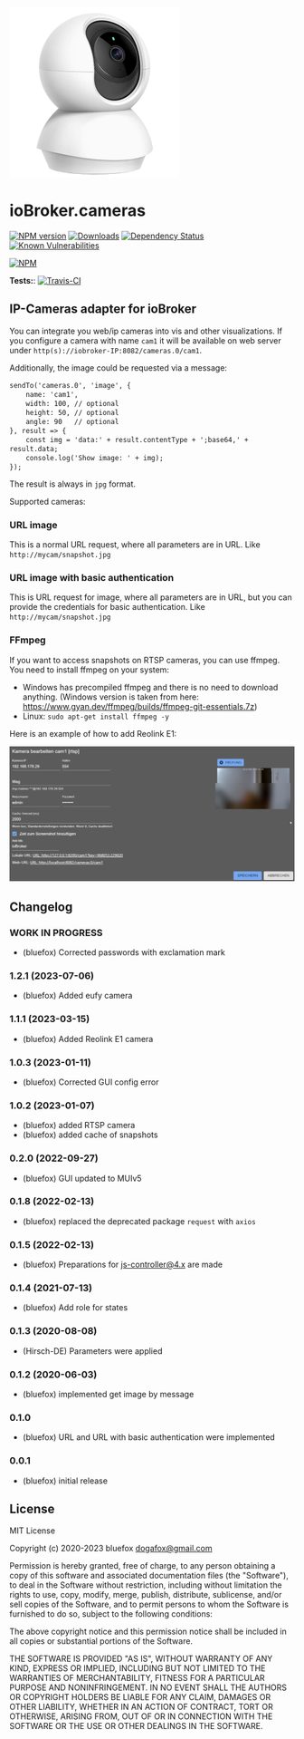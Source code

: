 ![Logo](admin/cameras.png)
# ioBroker.cameras

[![NPM version](http://img.shields.io/npm/v/iobroker.cameras.svg)](https://www.npmjs.com/package/iobroker.cameras)
[![Downloads](https://img.shields.io/npm/dm/iobroker.cameras.svg)](https://www.npmjs.com/package/iobroker.cameras)
[![Dependency Status](https://img.shields.io/david/ioBroker/iobroker.cameras.svg)](https://david-dm.org/ioBroker/iobroker.cameras)
[![Known Vulnerabilities](https://snyk.io/test/github/ioBroker/ioBroker.cameras/badge.svg)](https://snyk.io/test/github/ioBroker/ioBroker.cameras)

[![NPM](https://nodei.co/npm/iobroker.cameras.png?downloads=true)](https://nodei.co/npm/iobroker.cameras/)

**Tests:**: [![Travis-CI](http://img.shields.io/travis/ioBroker/ioBroker.cameras/master.svg)](https://travis-ci.org/ioBroker/ioBroker.cameras)

## IP-Cameras adapter for ioBroker
You can integrate you web/ip cameras into vis and other visualizations.
If you configure a camera with name `cam1` it will be available on 
web server under `http(s)://iobroker-IP:8082/cameras.0/cam1`.

Additionally, the image could be requested via a message:
```
sendTo('cameras.0', 'image', {
    name: 'cam1', 
    width: 100, // optional 
    height: 50, // optional
    angle: 90   // optional
}, result => {
    const img = 'data:' + result.contentType + ';base64,' + result.data;
    console.log('Show image: ' + img);    
}); 
```

The result is always in `jpg` format.

Supported cameras:
### URL image
This is a normal URL request, where all parameters are in URL. Like `http://mycam/snapshot.jpg`  

### URL image with basic authentication
This is URL request for image, where all parameters are in URL, but you can provide the credentials for basic authentication. Like `http://mycam/snapshot.jpg`  

### FFmpeg
If you want to access snapshots on RTSP cameras, you can use ffmpeg. You need to install ffmpeg on your system:
- Windows has precompiled ffmpeg and there is no need to download anything. (Windows version is taken from here: https://www.gyan.dev/ffmpeg/builds/ffmpeg-git-essentials.7z) 
- Linux: `sudo apt-get install ffmpeg -y`

Here is an example of how to add Reolink E1:

![rtsp](img/rtsp.png)

<!--
	Placeholder for the next version (at the beginning of the line):
	### **WORK IN PROGRESS**
-->

## Changelog
### **WORK IN PROGRESS**
* (bluefox) Corrected passwords with exclamation mark

### 1.2.1 (2023-07-06)
* (bluefox) Added eufy camera

### 1.1.1 (2023-03-15)
* (bluefox) Added Reolink E1 camera

### 1.0.3 (2023-01-11)
* (bluefox) Corrected GUI config error

### 1.0.2 (2023-01-07)
* (bluefox) added RTSP camera
* (bluefox) added cache of snapshots

### 0.2.0 (2022-09-27)
* (bluefox) GUI updated to MUIv5

### 0.1.8 (2022-02-13)
* (bluefox) replaced the deprecated package `request` with `axios`

### 0.1.5 (2022-02-13)
* (bluefox) Preparations for js-controller@4.x are made

### 0.1.4 (2021-07-13)
* (bluefox) Add role for states

### 0.1.3 (2020-08-08)
* (Hirsch-DE) Parameters were applied

### 0.1.2 (2020-06-03)
* (bluefox) implemented get image by message

### 0.1.0
* (bluefox) URL and URL with basic authentication were implemented

### 0.0.1
* (bluefox) initial release

## License
MIT License

Copyright (c) 2020-2023 bluefox <dogafox@gmail.com>

Permission is hereby granted, free of charge, to any person obtaining a copy
of this software and associated documentation files (the "Software"), to deal
in the Software without restriction, including without limitation the rights
to use, copy, modify, merge, publish, distribute, sublicense, and/or sell
copies of the Software, and to permit persons to whom the Software is
furnished to do so, subject to the following conditions:

The above copyright notice and this permission notice shall be included in all
copies or substantial portions of the Software.

THE SOFTWARE IS PROVIDED "AS IS", WITHOUT WARRANTY OF ANY KIND, EXPRESS OR
IMPLIED, INCLUDING BUT NOT LIMITED TO THE WARRANTIES OF MERCHANTABILITY,
FITNESS FOR A PARTICULAR PURPOSE AND NONINFRINGEMENT. IN NO EVENT SHALL THE
AUTHORS OR COPYRIGHT HOLDERS BE LIABLE FOR ANY CLAIM, DAMAGES OR OTHER
LIABILITY, WHETHER IN AN ACTION OF CONTRACT, TORT OR OTHERWISE, ARISING FROM,
OUT OF OR IN CONNECTION WITH THE SOFTWARE OR THE USE OR OTHER DEALINGS IN THE
SOFTWARE.